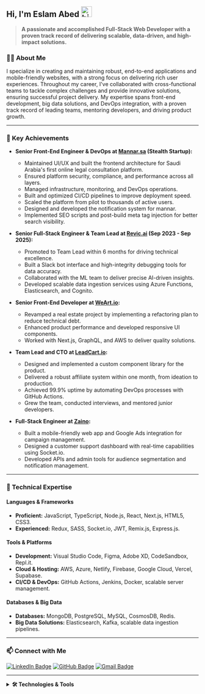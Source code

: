 ## Hi, I'm Eslam Abed <img src="https://user-images.githubusercontent.com/1303154/88677602-1635ba80-d120-11ea-84d8-d263ba5fc3c0.gif" width="28px" alt="hi">

> **A passionate and accomplished Full-Stack Web Developer with a proven track record of delivering scalable, data-driven, and high-impact solutions.**

### 👨‍💻 About Me

I specialize in creating and maintaining robust, end-to-end applications and mobile-friendly websites, with a strong focus on delivering rich user experiences. Throughout my career, I've collaborated with cross-functional teams to tackle complex challenges and provide innovative solutions, ensuring successful project delivery. My expertise spans front-end development, big data solutions, and DevOps integration, with a proven track record of leading teams, mentoring developers, and driving product growth.

---

### 🚀 Key Achievements

- **Senior Front-End Engineer & DevOps at [Mannar.sa](https://mannar.sa) (Stealth Startup):**  
  - Maintained UI/UX and built the frontend architecture for Saudi Arabia's first online legal consultation platform.
  - Ensured platform security, compliance, and performance across all layers.
  - Managed infrastructure, monitoring, and DevOps operations.
  - Built and optimized CI/CD pipelines to improve deployment speed.
  - Scaled the platform from pilot to thousands of active users.
  - Designed and developed the notification system for mannar.
  - Implemented SEO scripts and post-build meta tag injection for better search visibility.

- **Senior Full-Stack Engineer & Team Lead at [Revic.ai](https://revic.ai) (Sep 2023 - Sep 2025):**  
  - Promoted to Team Lead within 6 months for driving technical excellence.
  - Built a Slack bot interface and high-integrity debugging tools for data accuracy.
  - Collaborated with the ML team to deliver precise AI-driven insights.
  - Developed scalable data ingestion services using Azure Functions, Elasticsearch, and Cognito.

- **Senior Front-End Developer at [WeArt.io](https://weart.io):**  
  - Revamped a real estate project by implementing a refactoring plan to reduce technical debt.
  - Enhanced product performance and developed responsive UI components.
  - Worked with Next.js, GraphQL, and AWS to deliver quality solutions.

- **Team Lead and CTO at [LeadCart.io](https://web.archive.org/web/20211129084118/https://leadcart.io):**  
  - Designed and implemented a custom component library for the product.
  - Delivered a robust affiliate system within one month, from ideation to production.
  - Achieved 99.9% uptime by automating DevOps processes with GitHub Actions.
  - Grew the team, conducted interviews, and mentored junior developers.

- **Full-Stack Engineer at [Zaino](https://zaino.app):**  
  - Built a mobile-friendly web app and Google Ads integration for campaign management.
  - Designed a customer support dashboard with real-time capabilities using Socket.io.
  - Developed APIs and admin tools for audience segmentation and notification management.

---

### 💼 Technical Expertise

#### Languages & Frameworks
- **Proficient:** JavaScript, TypeScript, Node.js, React, Next.js, HTML5, CSS3.  
- **Experienced:** Redux, SASS, Socket.io, JWT, Remix.js, Express.js.

#### Tools & Platforms
- **Development:** Visual Studio Code, Figma, Adobe XD, CodeSandbox, Repl.it.  
- **Cloud & Hosting:** AWS, Azure, Netlify, Firebase, Google Cloud, Vercel, Supabase.  
- **CI/CD & DevOps:** GitHub Actions, Jenkins, Docker, scalable server management.

#### Databases & Big Data
- **Databases:** MongoDB, PostgreSQL, MySQL, CosmosDB, Redis.  
- **Big Data Solutions:** Elasticsearch, Kafka, scalable data ingestion pipelines.

---

### 📫 Connect with Me

[![LinkedIn Badge](https://img.shields.io/badge/-Eslam3bed-0e76a8?style=flat&labelColor=0e76a8&logo=linkedin&logoColor=white)](https://www.linkedin.com/in/eslam3bed/) 
[![GitHub Badge](https://img.shields.io/badge/-eslam3bed-171515?style=flat&labelColor=171515&logo=github&logoColor=white)](https://github.com/eslam3bed) 
[![Gmail Badge](https://img.shields.io/badge/-e.eslam3bed-c0392b?style=flat&labelColor=c0392b&logo=gmail&logoColor=white)](mailto:e.eslam3bed@gmail.com)

---
<details>
  <summary><strong>🛠️ Technologies & Tools</strong></summary>

  #### Programming Languages
  ![JavaScript](https://img.shields.io/badge/javascript-%23323330.svg?style=for-the-badge&logo=javascript&logoColor=%23F7DF1E) 
  ![TypeScript](https://img.shields.io/badge/typescript-%23007ACC.svg?style=for-the-badge&logo=typescript&logoColor=white) 
  ![Node.js](https://img.shields.io/badge/node.js-6DA55F?style=for-the-badge&logo=node.js&logoColor=white) 
  ![HTML5](https://img.shields.io/badge/html5-%23E34F26.svg?style=for-the-badge&logo=html5&logoColor=white) 
  ![CSS3](https://img.shields.io/badge/css3-%231572B6.svg?style=for-the-badge&logo=css3&logoColor=white)

  #### Frameworks & Libraries
  ![React](https://img.shields.io/badge/react-%2320232a.svg?style=for-the-badge&logo=react&logoColor=%2361DAFB) 
  ![Redux](https://img.shields.io/badge/redux-%23593d88.svg?style=for-the-badge&logo=redux&logoColor=white) 
  ![Express.js](https://img.shields.io/badge/express.js-%23404d59.svg?style=for-the-badge&logo=express&logoColor=%2361DAFB) 
  ![Socket.io](https://img.shields.io/badge/Socket.io-black?style=for-the-badge&logo=socket.io&badgeColor=010101)

  #### Design Tools
  ![Figma](https://img.shields.io/badge/figma-%23F24E1E.svg?style=for-the-badge&logo=figma&logoColor=white) 
  ![Adobe XD](https://img.shields.io/badge/Adobe%20XD-470137?style=for-the-badge&logo=Adobe%20XD&logoColor=#FF61F6) 

  #### IDEs & Platforms
  ![Visual Studio Code](https://img.shields.io/badge/Visual%20Studio%20Code-0078d7.svg?style=for-the-badge&logo=visual-studio-code&logoColor=white) 
  ![Repl.it](https://img.shields.io/badge/Repl.it-%230D101E.svg?style=for-the-badge&logo=replit&logoColor=white)

  #### Hosting Platforms
  ![Vercel](https://img.shields.io/badge/vercel-%23000000.svg?style=for-the-badge&logo=vercel&logoColor=white) 
  ![Netlify](https://img.shields.io/badge/netlify-%23000000.svg?style=for-the-badge&logo=netlify&logoColor=#00C7B7) 
  ![Firebase](https://img.shields.io/badge/firebase-%23039BE5.svg?style=for-the-badge&logo=firebase)
  ![Railway](https://img.shields.io/badge/Railway-131415?style=for-the-badge&logo=railway&logoColor=white)
  ![Azure](https://img.shields.io/badge/azure-%230072C6.svg?style=for-the-badge&logo=microsoftazure&logoColor=white)
  ![AWS](https://img.shields.io/badge/AWS-%23FF9900.svg?style=for-the-badge&logo=amazon-aws&logoColor=white)
  ![Hetzner](https://img.shields.io/badge/Hetzner-D50C2D?style=for-the-badge&logo=hetzner&logoColor=white)

  #### Databases
  ![MongoDB](https://img.shields.io/badge/MongoDB-%234ea94b.svg?style=for-the-badge&logo=mongodb&logoColor=white) 
  ![PostgreSQL](https://img.shields.io/badge/postgres-%23316192.svg?style=for-the-badge&logo=postgresql&logoColor=white)
  ![Google Cloud](https://img.shields.io/badge/GoogleCloud-%234285F4.svg?style=for-the-badge&logo=google-cloud&logoColor=white)
  ![DynamoDB](https://img.shields.io/badge/Amazon%20DynamoDB-4053D6?style=for-the-badge&logo=Amazon%20DynamoDB&logoColor=white)
  ![Supabase](https://img.shields.io/badge/Supabase-3ECF8E?style=for-the-badge&logo=supabase&logoColor=white)

</details>

